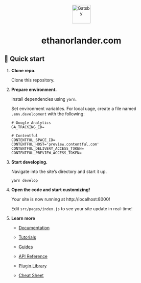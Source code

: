 <p align="center">
  <a href="https://www.gatsbyjs.com/?utm_source=starter&utm_medium=readme&utm_campaign=minimal-starter">
    <img alt="Gatsby" src="https://www.gatsbyjs.com/Gatsby-Monogram.svg" width="60" />
  </a>
</p>
<h1 align="center">
  ethanorlander.com
</h1>

## 🚀 Quick start

1.  **Clone repo.**

    Clone this repository.

2.  **Prepare environment.**

    Install dependencies using `yarn`.

    Set environment variables.
    For local uage, create a file named `.env.development` with the following:

    ```
    # Google Analytics
    GA_TRACKING_ID=

    # Contentful
    CONTENTFUL_SPACE_ID=
    CONTENTFUL_HOST='preview.contentful.com'
    CONTENTFUL_DELIVERY_ACCESS_TOKEN=
    CONTENTFUL_PREVIEW_ACCESS_TOKEN=
    ```

3.  **Start developing.**

    Navigate into the site’s directory and start it up.

    ```shell
    yarn develop
    ```

4.  **Open the code and start customizing!**

    Your site is now running at http://localhost:8000!

    Edit `src/pages/index.js` to see your site update in real-time!

5.  **Learn more**

    - [Documentation](https://www.gatsbyjs.com/docs/?utm_source=starter&utm_medium=readme&utm_campaign=minimal-starter)

    - [Tutorials](https://www.gatsbyjs.com/tutorial/?utm_source=starter&utm_medium=readme&utm_campaign=minimal-starter)

    - [Guides](https://www.gatsbyjs.com/tutorial/?utm_source=starter&utm_medium=readme&utm_campaign=minimal-starter)

    - [API Reference](https://www.gatsbyjs.com/docs/api-reference/?utm_source=starter&utm_medium=readme&utm_campaign=minimal-starter)

    - [Plugin Library](https://www.gatsbyjs.com/plugins?utm_source=starter&utm_medium=readme&utm_campaign=minimal-starter)

    - [Cheat Sheet](https://www.gatsbyjs.com/docs/cheat-sheet/?utm_source=starter&utm_medium=readme&utm_campaign=minimal-starter)
